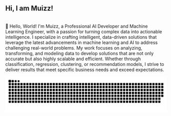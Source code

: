 ## Hi, I am Muizz!

</br>
👋 Hello, World!
I'm Muizz, a Professional AI Developer and Machine Learning Engineer, with a passion for turning complex data into actionable intelligence. I specialize in crafting intelligent, data-driven solutions that leverage the latest advancements in machine learning and AI to address challenging real-world problems. My work focuses on analyzing, transforming, and modeling data to develop solutions that are not only accurate but also highly scalable and efficient. Whether through classification, regression, clustering, or recommendation models, I strive to deliver results that meet specific business needs and exceed expectations.

![Snake animation](https://raw.githubusercontent.com/Muizzkarim10/Muizzkarim10/output/github-contribution-grid-snake-dark.svg)

</div>
